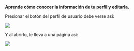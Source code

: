 **Aprende cómo conocer la información de tu perfil y editarla.**

Presionar el botón del perfil de usuario debe verse así:

<img src="https://josemaestreb.github.io/docs.bil_v2/_asset/01-%20Inicio%2C%20login%20y%20editar%20perfil/011-resumen_detalles_perfil.gif" />

Y al abrirlo, te lleva a una página así:

<img src="https://josemaestreb.github.io/docs.bil_v2/_asset/01-%20Inicio%2C%20login%20y%20editar%20perfil/011-resumen_detalles_perfil.gif" />